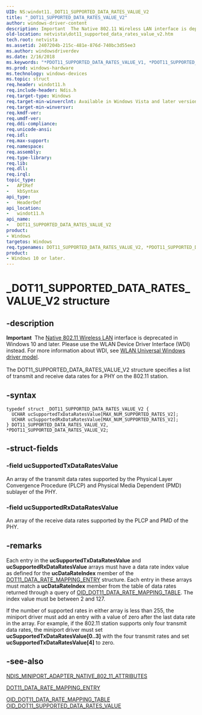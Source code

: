 ```yaml
---
UID: NS:windot11._DOT11_SUPPORTED_DATA_RATES_VALUE_V2
title: "_DOT11_SUPPORTED_DATA_RATES_VALUE_V2"
author: windows-driver-content
description: Important  The Native 802.11 Wireless LAN interface is deprecated in Windows 10 and later.
old-location: netvista\dot11_supported_data_rates_value_v2.htm
tech.root: netvista
ms.assetid: 2407204b-215c-481e-876d-740bc3d55ee3
ms.author: windowsdriverdev
ms.date: 2/16/2018
ms.keywords: "*PDOT11_SUPPORTED_DATA_RATES_VALUE_V1, *PDOT11_SUPPORTED_DATA_RATES_VALUE_V2, DOT11_SUPPORTED_DATA_RATES_VALUE_V1, DOT11_SUPPORTED_DATA_RATES_VALUE_V2, DOT11_SUPPORTED_DATA_RATES_VALUE_V2 structure [Network Drivers Starting with Windows Vista], Native_802.11_data_types_20f2b1ba-9639-4a8b-b5c1-f7441300bea5.xml, PDOT11_SUPPORTED_DATA_RATES_VALUE_V2, PDOT11_SUPPORTED_DATA_RATES_VALUE_V2 structure pointer [Network Drivers Starting with Windows Vista], _DOT11_SUPPORTED_DATA_RATES_VALUE_V2, netvista.dot11_supported_data_rates_value_v2, windot11/DOT11_SUPPORTED_DATA_RATES_VALUE_V2, windot11/PDOT11_SUPPORTED_DATA_RATES_VALUE_V2"
ms.prod: windows-hardware
ms.technology: windows-devices
ms.topic: struct
req.header: windot11.h
req.include-header: Ndis.h
req.target-type: Windows
req.target-min-winverclnt: Available in Windows Vista and later versions of the Windows operating   systems.
req.target-min-winversvr:
req.kmdf-ver:
req.umdf-ver:
req.ddi-compliance:
req.unicode-ansi:
req.idl:
req.max-support:
req.namespace:
req.assembly:
req.type-library:
req.lib:
req.dll:
req.irql:
topic_type:
-	APIRef
-	kbSyntax
api_type:
-	HeaderDef
api_location:
-	windot11.h
api_name:
-	DOT11_SUPPORTED_DATA_RATES_VALUE_V2
product:
- Windows
targetos: Windows
req.typenames: DOT11_SUPPORTED_DATA_RATES_VALUE_V2, *PDOT11_SUPPORTED_DATA_RATES_VALUE_V2
product:
- Windows 10 or later.
---
```


# _DOT11_SUPPORTED_DATA_RATES_VALUE_V2 structure


## -description


<div class="alert"><b>Important</b>  The <a href="https://msdn.microsoft.com/library/windows/hardware/ff560689">Native 802.11 Wireless LAN</a> interface is deprecated in Windows 10 and later. Please use the WLAN Device Driver Interface (WDI) instead. For more information about WDI, see <a href="https://msdn.microsoft.com/6EF92E34-7BC9-465E-B05D-2BCB29165A18">WLAN Universal Windows driver model</a>.</div><div> </div>The DOT11_SUPPORTED_DATA_RATES_VALUE_V2 structure specifies a list of transmit and receive data rates
  for a PHY on the 802.11 station.


## -syntax


```
typedef struct _DOT11_SUPPORTED_DATA_RATES_VALUE_V2 {
  UCHAR ucSupportedTxDataRatesValue[MAX_NUM_SUPPORTED_RATES_V2];
  UCHAR ucSupportedRxDataRatesValue[MAX_NUM_SUPPORTED_RATES_V2];
} DOT11_SUPPORTED_DATA_RATES_VALUE_V2, *PDOT11_SUPPORTED_DATA_RATES_VALUE_V2;
```


## -struct-fields




### -field ucSupportedTxDataRatesValue

An array of the transmit data rates supported by the Physical Layer Convergence Procedure (PLCP)
     and Physical Media Dependent (PMD) sublayer of the PHY.


### -field ucSupportedRxDataRatesValue

An array of the receive data rates supported by the PLCP and PMD of the PHY.


## -remarks



Each entry in the
    <b>ucSupportedTxDataRatesValue</b> and
    <b>ucSupportedRxDataRatesValue</b> arrays must have a data rate index value as defined for the
    <b>ucDataRateIndex</b> member of the
    <a href="..\windot11\ns-windot11-dot11_data_rate_mapping_entry.md">
    DOT11_DATA_RATE_MAPPING_ENTRY</a> structure. Each entry in these arrays must match a
    <b>ucDataRateIndex</b> member from the table of data rates returned through a query of
    <a href="https://docs.microsoft.com/windows-hardware/drivers/network/oid-dot11-data-rate-mapping-table">
    OID_DOT11_DATA_RATE_MAPPING_TABLE</a>. The index value must be between 2 and 127.

If the number of supported rates in either array is less than 255, the miniport driver must add an
    entry with a value of zero after the last data rate in the array. For example, if the 802.11 station
    supports only four transmit data rates, the miniport driver must set
    <b>ucSupportedTxDataRatesValue[0..3]</b> with the four transmit rates and set
    <b>ucSupportedTxDataRatesValue[4]</b> to zero.




## -see-also

<a href="..\ndis\ns-ndis-_ndis_miniport_adapter_native_802_11_attributes.md">
   NDIS_MINIPORT_ADAPTER_NATIVE_802_11_ATTRIBUTES</a>



<a href="..\windot11\ns-windot11-dot11_data_rate_mapping_entry.md">DOT11_DATA_RATE_MAPPING_ENTRY</a>



<a href="https://docs.microsoft.com/windows-hardware/drivers/network/oid-dot11-data-rate-mapping-table">
   OID_DOT11_DATA_RATE_MAPPING_TABLE</a>



<a href="https://docs.microsoft.com/windows-hardware/drivers/network/oid-dot11-supported-data-rates-value">
   OID_DOT11_SUPPORTED_DATA_RATES_VALUE</a>



 

 


